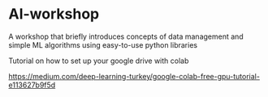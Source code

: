 # AI-workshop
A workshop that briefly introduces concepts of data management and simple ML algorithms using easy-to-use python libraries

Tutorial on how to set up your google drive with colab

https://medium.com/deep-learning-turkey/google-colab-free-gpu-tutorial-e113627b9f5d
